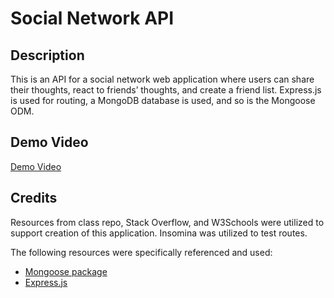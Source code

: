 # Social Network API

## Description
This is an API for a social network web application where users can share their thoughts, react to friends’ thoughts, and create a friend list. Express.js is used for routing, a MongoDB database is used, and so is the Mongoose ODM.

## Demo Video
[Demo Video]()

## Credits
 Resources from class repo, Stack Overflow, and W3Schools were utilized to support creation of this application. Insomina was utilized to test routes.

The following resources were specifically referenced and used:
- [Mongoose package](https://www.npmjs.com/package/mongoose)
- [Express.js](https://www.npmjs.com/package/express)